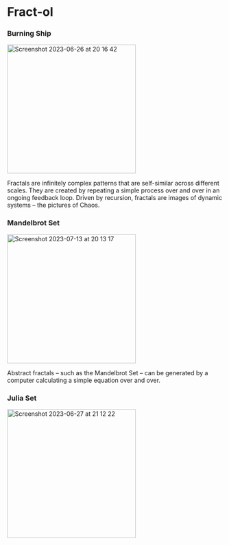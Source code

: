 # Fract-ol
<h3>Burning Ship</h3>
<img width="300" alt="Screenshot 2023-06-26 at 20 16 42" src="https://github.com/tlukanie/42_fractol/assets/120662241/d1cb74a0-50f3-45cb-872a-5a6ab555f4eb">
<p>Fractals are infinitely complex patterns that are self-similar across different scales. They are created by repeating a simple process over and over in an ongoing feedback loop. Driven by recursion, fractals are images of dynamic systems – the pictures of Chaos.</p>
<h3>Mandelbrot Set</h3>
<img width="300" alt="Screenshot 2023-07-13 at 20 13 17" src="https://github.com/tlukanie/42_fractol/assets/120662241/6a2da659-dd63-4762-a9ab-c627216b36cd">
<p>Abstract fractals – such as the Mandelbrot Set – can be generated by a computer calculating a simple equation over and over.</p>
<h3>Julia Set</h3>
<img width="300" alt="Screenshot 2023-06-27 at 21 12 22" src="https://github.com/tlukanie/42_fractol/assets/120662241/abd994ed-8f57-44e0-a78c-f3899f6f19e0">
